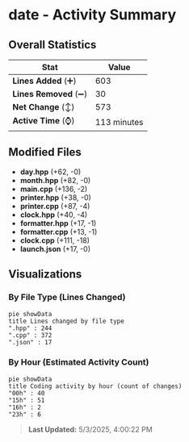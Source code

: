 # date - Activity Summary 

## Overall Statistics

| Stat                   | Value                                                             |
| ---------------------- | ----------------------------------------------------------------- |
| **Lines Added** (➕)   | 603                                          |
| **Lines Removed** (➖) | 30                                        |
| **Net Change** (↕)    | 573                |
| **Active Time** (⌚)   | 113 minutes |


## Modified Files
- **day.hpp** (+62, -0)
- **month.hpp** (+82, -0)
- **main.cpp** (+136, -2)
- **printer.hpp** (+38, -0)
- **printer.cpp** (+87, -4)
- **clock.hpp** (+40, -4)
- **formatter.hpp** (+17, -1)
- **formatter.cpp** (+13, -1)
- **clock.cpp** (+111, -18)
- **launch.json** (+17, -0)

## Visualizations

### By File Type (Lines Changed)

```mermaid
pie showData
title Lines changed by file type
".hpp" : 244
".cpp" : 372
".json" : 17
```

### By Hour (Estimated Activity Count)

```mermaid
pie showData
title Coding activity by hour (count of changes)
"00h" : 40
"15h" : 51
"16h" : 2
"23h" : 6
```


> **Last Updated:** 5/3/2025, 4:00:22 PM